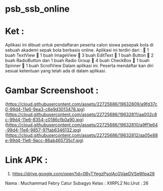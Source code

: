 # psb_ssb_online
# Ket :
Aplikasi ini dibuat untuk pendaftaran peserta calon siswa pesepak bola di sebuah akademi sepak bola berbasis online.
Aplikasi ini terdiri dari :
 1 buah TextView
 1 buah ImageView
 3 buah EditText
 1 buah Button
 2 buah RadioButton dan 1 buah Radio Group
 4 buah CheckBox
 1 buah Spinner
 1 buah ScrollView
 Dalam aplikasi ini. Peserta mendaftar kan diri sesuai ketentuan yang telah ada di dalam aplikasi.

# Gambar Screenshoot :
(https://cloud.githubusercontent.com/assets/22725686/19632809/a9fd37c0-99d4-11e6-9ea3-c6e9d3013478.jpg)
(https://cloud.githubusercontent.com/assets/22725686/19632811/aa002c8c-99d4-11e6-8354-c0186cfb0a90.jpg)
(https://cloud.githubusercontent.com/assets/22725686/19632810/a9ff1e64-99d4-11e6-9857-97fab6346132.jpg)
(https://cloud.githubusercontent.com/assets/22725686/19632812/aa05e88e-99d4-11e6-9acc-86ab465735cf.jpg)


# Link APK :
1.    https://drive.google.com/open?id=0ByTYegzPsolAcGVaeDVSeWlpa28


Nama      : Muchammad Febry Catur Subagyo
Kelas     : XIIRPL2
No.Urut   : 26
